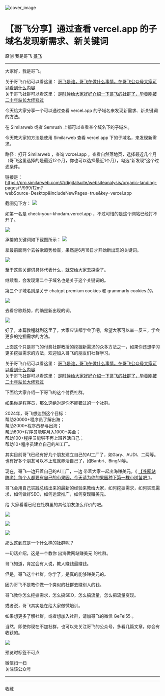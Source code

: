 ![cover_image](https://mmbiz.qpic.cn/sz_mmbiz_jpg/LBrX00GQeicsmicgxWFJHWV5WXXNOp0IkJag1bSzlRDQaqZib2bQvyhxKXol43AeaJ6O2ePlxzF7AFmicv2YZSIrQg/0?wx_fmt=jpeg)

#  【哥飞分享】通过查看 vercel.app 的子域名发现新需求、新关键词

原创  我是哥飞  [ 哥飞 ](javascript:void\(0\);)

__ _ _ _ _

大家好，我是哥飞。

关于哥飞介绍可以看这里：  [ 哥飞是谁，哥飞在做什么事情，在哥飞公众号大家可以看到什么内容
](http://mp.weixin.qq.com/s?__biz=MjM5OTIzMzYyMA==&mid=2650082843&idx=1&sn=50add036fed1ac78f2c71887bbedb990&chksm=bf3f3f208848b63647147b8c3328bfe12497d281c9c4257d548e83b095b6db33d29e2f6d03e6&scene=21#wechat_redirect)  
关于哥飞社群可以看这里：  [ 是时候给大家好好介绍一下哥飞的社群了，毕竟刚被二十年站长大佬夸过
](http://mp.weixin.qq.com/s?__biz=MjM5OTIzMzYyMA==&mid=2650082450&idx=1&sn=b33f52d905edd76782d85eb06163f312&chksm=bf3f3da98848b4bf8214219c775293b397bdda48f14975f88e55a5bbe7efa75e4b11d93010a5&scene=21#wechat_redirect)

今天给大家分享一个可以通过查看 vercel.app 的子域名来发现新需求、新关键词的方法。

在 Similarweb 或者 Semrush 上都可以查看某个域名下的子域名。

今天教大家的方法是使用  Similarweb  查看 vercel.app 下的子域名，来发现新需求。

路径：打开 Similarweb ，查询 vcrcel.app
，查看自然落地页，选择最近几个月（哥飞这里选择的是最近12个月，你也可以选择最近1个月），勾选“新发现”这个过滤条件。

链接是：  
https://pro.similarweb.com/#/digitalsuite/websiteanalysis/organic-landing-
pages/*/999/12m?webSource=Desktop&IncludeNewPages=true&key=vercel.app

截图见下方：
![](https://mmbiz.qpic.cn/sz_mmbiz_png/LBrX00GQeicsmicgxWFJHWV5WXXNOp0IkJdeeaHIDI6kQ6xRKBqKQtOZXFXrrGAZ4Lp22e4Za7EjzDYRb1xlhvbQ/640?wx_fmt=png&from=appmsg)

如第一名是 check-your-khodam.vercel.app ，不过可惜的是这个网站已经打不开了。

![](https://mmbiz.qpic.cn/sz_mmbiz_png/LBrX00GQeicsmicgxWFJHWV5WXXNOp0IkJqSTlTuhiaB0YagGsKlWdDqFoBRrB4UgT8tGRjOcIrDe83qhrO2oVCFQ/640?wx_fmt=png&from=appmsg)

承接的关键词如下截图所示：
![](https://mmbiz.qpic.cn/sz_mmbiz_png/LBrX00GQeicsmicgxWFJHWV5WXXNOp0IkJNI9MEqXibeer96EIib19K5KgLgBcqhJX9FHSGAaJWkzFH1W08DNZCxEw/640?wx_fmt=png&from=appmsg)

拿最前面两个去谷歌趋势检查，果然是6月18日才开始新出现的关键词。

![](https://mmbiz.qpic.cn/sz_mmbiz_png/LBrX00GQeicsmicgxWFJHWV5WXXNOp0IkJ4g6MMVreUgibxKibgX3V24178DC445xLDKJKNYJcoSQEfH53zVH6H0cw/640?wx_fmt=png&from=appmsg)

至于这些关键词具体代表什么，就交给大家去探索了。

继续看，会发现第二个子域名也是关于这个关键词的。

第三个子域名则是关于 chatgpt premium cookies 和 grammarly cookies 的。

![](https://mmbiz.qpic.cn/sz_mmbiz_png/LBrX00GQeicsmicgxWFJHWV5WXXNOp0IkJkT2LdOW2JEksJfibmA3cYqTEq7V5qrV6SpiatoVZkMmf9b7jyGKEmwBg/640?wx_fmt=png&from=appmsg)

去看谷歌趋势，的确是新出现的词。

![](https://mmbiz.qpic.cn/sz_mmbiz_png/LBrX00GQeicsmicgxWFJHWV5WXXNOp0IkJiccg4jN5cDLibyuLPIAwKLcXNHyVicGqkwZqlPHPOribkQ8znOAzJjwnjw/640?wx_fmt=png&from=appmsg)

好了，本篇教程就到这里了，大家应该都学会了吧，希望大家可以举一反三，学会更多的挖掘需求的方法。

上面这个只是哥飞的付费社群教授的挖掘新需求的众多方法之一，如果你还想学习更多挖掘需求的方法，欢迎加入哥飞的朋友们社群学习。  

关于哥飞介绍可以看这里：  [ 哥飞是谁，哥飞在做什么事情，在哥飞公众号大家可以看到什么内容
](http://mp.weixin.qq.com/s?__biz=MjM5OTIzMzYyMA==&mid=2650082843&idx=1&sn=50add036fed1ac78f2c71887bbedb990&chksm=bf3f3f208848b63647147b8c3328bfe12497d281c9c4257d548e83b095b6db33d29e2f6d03e6&scene=21#wechat_redirect)  
关于哥飞社群可以看这里：  [ 是时候给大家好好介绍一下哥飞的社群了，毕竟刚被二十年站长大佬夸过
](http://mp.weixin.qq.com/s?__biz=MjM5OTIzMzYyMA==&mid=2650082450&idx=1&sn=b33f52d905edd76782d85eb06163f312&chksm=bf3f3da98848b4bf8214219c775293b397bdda48f14975f88e55a5bbe7efa75e4b11d93010a5&scene=21#wechat_redirect)

下面给大家介绍一下哥飞的这个付费社群。

如果你是程序员，那么这绝对是你不能错过的一个社群。  

2024年，哥飞想达到这个目标：  
帮助20000+程序员了解出海；  
帮助2000+程序员参与出海；  
帮助600+程序员能够月入1000+美金；  
帮助100+程序员能够不再上班养活自己；  
帮助10+程序员建立自己的AI工厂。

其实目前哥飞已经有好几个朋友建立自己的AI工厂了，如Gary、AUDI、二两等。也有好多个朋友可以不上班就养活自己了，如Banbri、BingNi等。  

现在，哥飞一边开着自己的AI工厂，一边  带着大家一起出海赚美元，《 [ 【养网站防老】每个人都要有自己的小果园，今天请为你的果园种下第一棵小树苗吧
](http://mp.weixin.qq.com/s?__biz=MjM5OTIzMzYyMA==&mid=2650082415&idx=1&sn=8b725d7238143cdf7b0992b6f7835b57&chksm=bf3f3d548848b442dafc0a5fa379cf90be1749a82d62c2371d2140fed2cc5bbc86e3430e2d6f&scene=21#wechat_redirect)
》。

哥飞会用自己实践总结出来的最新的经验来教给大家，如何挖掘需求，如何实现需求，如何做好SEO，如何运营推广，如何变现赚美元。  

给  大家看看已经在社群里的其他朋友怎么评价的吧。

  

![](https://mmbiz.qpic.cn/sz_mmbiz_jpg/LBrX00GQeictfJNjePhchkZYLuBwKPcJl2yZPhaRV7VWHg1Fe9tIs05v9QTFBq1oCZjVn9qB08LszWxrFibHHeMQ/640?wx_fmt=other&wxfrom=5&wx_lazy=1&wx_co=1&tp=webp)

![](https://mmbiz.qpic.cn/sz_mmbiz_jpg/LBrX00GQeicsc3DNibdfcSLWyEGZBZSXSUbPuaibAobt9LPMO3wygibBF21OuH0mCYZU6Hn3qgz5Zvxml98F9dKnrQ/640?wx_fmt=other&wxfrom=5&wx_lazy=1&wx_co=1&tp=webp)

  

![](https://mmbiz.qpic.cn/sz_mmbiz_jpg/LBrX00GQeicu0ohJ2AspibworASbayGLjNicts7f15fE789SLz4EI2yZgzHicU6KCsqDNVgkpOwdulS8sGWaSXSRVg/640?wx_fmt=other&wxfrom=5&wx_lazy=1&wx_co=1&tp=webp)

  
那么这到底是一个什么样的社群呢？  

  

一句话介绍，这是一个教你  出海做网站赚美元  的社群。  

  

哥飞知道，肯定会有人说，教人赚钱最赚钱。  

  

但是，哥飞这个社群，你学了，是真的能够赚美元的。

  

因为哥飞不是教你做一个类似的社群去赚别人的钱。  

  

哥飞教你怎么挖掘需求，怎么搞SEO，怎么搞流量，怎么把流量变现。

  

或者说，哥飞其实是在给大家做微培训。

  

如果想更多了解社群，或者想加入社群，请加哥飞的微信 GeFei55 。  

  

当然，即使你现在不加社群，也可以先关注哥飞的公众号，多看几篇文章，你会有收获的。  

  

  

![](https://mmbiz.qpic.cn/sz_mmbiz_png/LBrX00GQeicvZa9oicq3B1RX3fQHZibhLpskbS7RgnDRLTwyaibuWKUxk5jVsTIIA4BySYdCHACblrrCSqcsyOmRHg/640?wx_fmt=other&wxfrom=5&wx_lazy=1&wx_co=1&tp=webp)

  

预览时标签不可点

微信扫一扫  
关注该公众号





****



****



  收藏

